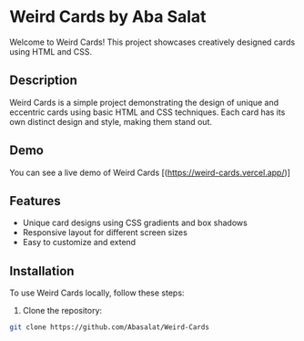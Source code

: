 # Weird Cards by Aba Salat

Welcome to Weird Cards! This project showcases creatively designed cards using HTML and CSS.

## Description

Weird Cards is a simple project demonstrating the design of unique and eccentric cards using basic HTML and CSS techniques. Each card has its own distinct design and style, making them stand out.

## Demo

You can see a live demo of Weird Cards [(https://weird-cards.vercel.app/)]

## Features

- Unique card designs using CSS gradients and box shadows
- Responsive layout for different screen sizes
- Easy to customize and extend

## Installation

To use Weird Cards locally, follow these steps:

1. Clone the repository:

```bash
git clone https://github.com/Abasalat/Weird-Cards
